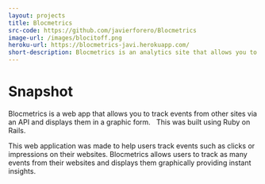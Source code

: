 ```yaml
---
layout: projects
title: Blocmetrics
src-code: https://github.com/javierforero/Blocmetrics
image-url: /images/blocitoff.png
heroku-url: https://blocmetrics-javi.herokuapp.com/
short-description: Blocmetrics is an analytics site that allows you to track events on your web apps.
---
```



Snapshot
============

Blocmetrics is a web app that allows you to track events from other sites via an API and displays them in a graphic form.   This was built using Ruby on Rails.

This web application was made to help users track events such as clicks or impressions on their websites. Blocmetrics allows users to track as many events from their websites and displays them graphically providing instant insights.
